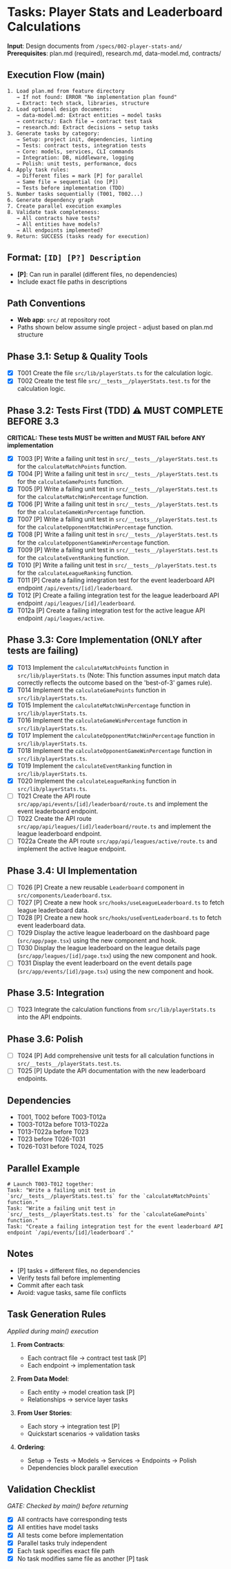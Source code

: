 # Tasks: Player Stats and Leaderboard Calculations

**Input**: Design documents from `/specs/002-player-stats-and/`
**Prerequisites**: plan.md (required), research.md, data-model.md, contracts/

## Execution Flow (main)
```
1. Load plan.md from feature directory
   → If not found: ERROR "No implementation plan found"
   → Extract: tech stack, libraries, structure
2. Load optional design documents:
   → data-model.md: Extract entities → model tasks
   → contracts/: Each file → contract test task
   → research.md: Extract decisions → setup tasks
3. Generate tasks by category:
   → Setup: project init, dependencies, linting
   → Tests: contract tests, integration tests
   → Core: models, services, CLI commands
   → Integration: DB, middleware, logging
   → Polish: unit tests, performance, docs
4. Apply task rules:
   → Different files = mark [P] for parallel
   → Same file = sequential (no [P])
   → Tests before implementation (TDD)
5. Number tasks sequentially (T001, T002...)
6. Generate dependency graph
7. Create parallel execution examples
8. Validate task completeness:
   → All contracts have tests?
   → All entities have models?
   → All endpoints implemented?
9. Return: SUCCESS (tasks ready for execution)
```

## Format: `[ID] [P?] Description`
- **[P]**: Can run in parallel (different files, no dependencies)
- Include exact file paths in descriptions

## Path Conventions
- **Web app**: `src/` at repository root
- Paths shown below assume single project - adjust based on plan.md structure

## Phase 3.1: Setup & Quality Tools
- [x] T001 Create the file `src/lib/playerStats.ts` for the calculation logic.
- [x] T002 Create the test file `src/__tests__/playerStats.test.ts` for the calculation logic.

## Phase 3.2: Tests First (TDD) ⚠️ MUST COMPLETE BEFORE 3.3
**CRITICAL: These tests MUST be written and MUST FAIL before ANY implementation**
- [x] T003 [P] Write a failing unit test in `src/__tests__/playerStats.test.ts` for the `calculateMatchPoints` function.
- [x] T004 [P] Write a failing unit test in `src/__tests__/playerStats.test.ts` for the `calculateGamePoints` function.
- [x] T005 [P] Write a failing unit test in `src/__tests__/playerStats.test.ts` for the `calculateMatchWinPercentage` function.
- [x] T006 [P] Write a failing unit test in `src/__tests__/playerStats.test.ts` for the `calculateGameWinPercentage` function.
- [x] T007 [P] Write a failing unit test in `src/__tests__/playerStats.test.ts` for the `calculateOpponentMatchWinPercentage` function.
- [x] T008 [P] Write a failing unit test in `src/__tests__/playerStats.test.ts` for the `calculateOpponentGameWinPercentage` function.
- [x] T009 [P] Write a failing unit test in `src/__tests__/playerStats.test.ts` for the `calculateEventRanking` function.
- [x] T010 [P] Write a failing unit test in `src/__tests__/playerStats.test.ts` for the `calculateLeagueRanking` function.
- [x] T011 [P] Create a failing integration test for the event leaderboard API endpoint `/api/events/[id]/leaderboard`.
- [x] T012 [P] Create a failing integration test for the league leaderboard API endpoint `/api/leagues/[id]/leaderboard`.
- [x] T012a [P] Create a failing integration test for the active league API endpoint `/api/leagues/active`.

## Phase 3.3: Core Implementation (ONLY after tests are failing)
- [x] T013 Implement the `calculateMatchPoints` function in `src/lib/playerStats.ts` (Note: This function assumes input match data correctly reflects the outcome based on the 'best-of-3' games rule).
- [x] T014 Implement the `calculateGamePoints` function in `src/lib/playerStats.ts`.
- [x] T015 Implement the `calculateMatchWinPercentage` function in `src/lib/playerStats.ts`.
- [x] T016 Implement the `calculateGameWinPercentage` function in `src/lib/playerStats.ts`.
- [x] T017 Implement the `calculateOpponentMatchWinPercentage` function in `src/lib/playerStats.ts`.
- [x] T018 Implement the `calculateOpponentGameWinPercentage` function in `src/lib/playerStats.ts`.
- [x] T019 Implement the `calculateEventRanking` function in `src/lib/playerStats.ts`.
- [x] T020 Implement the `calculateLeagueRanking` function in `src/lib/playerStats.ts`.
- [ ] T021 Create the API route `src/app/api/events/[id]/leaderboard/route.ts` and implement the event leaderboard endpoint.
- [ ] T022 Create the API route `src/app/api/leagues/[id]/leaderboard/route.ts` and implement the league leaderboard endpoint.
- [ ] T022a Create the API route `src/app/api/leagues/active/route.ts` and implement the active league endpoint.

## Phase 3.4: UI Implementation
- [ ] T026 [P] Create a new reusable `Leaderboard` component in `src/components/Leaderboard.tsx`.
- [ ] T027 [P] Create a new hook `src/hooks/useLeagueLeaderboard.ts` to fetch league leaderboard data.
- [ ] T028 [P] Create a new hook `src/hooks/useEventLeaderboard.ts` to fetch event leaderboard data.
- [ ] T029 Display the active league leaderboard on the dashboard page (`src/app/page.tsx`) using the new component and hook.
- [ ] T030 Display the league leaderboard on the league details page (`src/app/leagues/[id]/page.tsx`) using the new component and hook.
- [ ] T031 Display the event leaderboard on the event details page (`src/app/events/[id]/page.tsx`) using the new component and hook.

## Phase 3.5: Integration
- [ ] T023 Integrate the calculation functions from `src/lib/playerStats.ts` into the API endpoints.

## Phase 3.6: Polish
- [ ] T024 [P] Add comprehensive unit tests for all calculation functions in `src/__tests__/playerStats.test.ts`.
- [ ] T025 [P] Update the API documentation with the new leaderboard endpoints.

## Dependencies
- T001, T002 before T003-T012a
- T003-T012a before T013-T022a
- T013-T022a before T023
- T023 before T026-T031
- T026-T031 before T024, T025

## Parallel Example
```
# Launch T003-T012 together:
Task: "Write a failing unit test in `src/__tests__/playerStats.test.ts` for the `calculateMatchPoints` function."
Task: "Write a failing unit test in `src/__tests__/playerStats.test.ts` for the `calculateGamePoints` function."
Task: "Create a failing integration test for the event leaderboard API endpoint `/api/events/[id]/leaderboard`."
```

## Notes
- [P] tasks = different files, no dependencies
- Verify tests fail before implementing
- Commit after each task
- Avoid: vague tasks, same file conflicts

## Task Generation Rules
*Applied during main() execution*

1. **From Contracts**:
   - Each contract file → contract test task [P]
   - Each endpoint → implementation task

2. **From Data Model**:
   - Each entity → model creation task [P]
   - Relationships → service layer tasks

3. **From User Stories**:
   - Each story → integration test [P]
   - Quickstart scenarios → validation tasks

4. **Ordering**:
   - Setup → Tests → Models → Services → Endpoints → Polish
   - Dependencies block parallel execution

## Validation Checklist
*GATE: Checked by main() before returning*

- [x] All contracts have corresponding tests
- [x] All entities have model tasks
- [x] All tests come before implementation
- [x] Parallel tasks truly independent
- [x] Each task specifies exact file path
- [x] No task modifies same file as another [P] task
